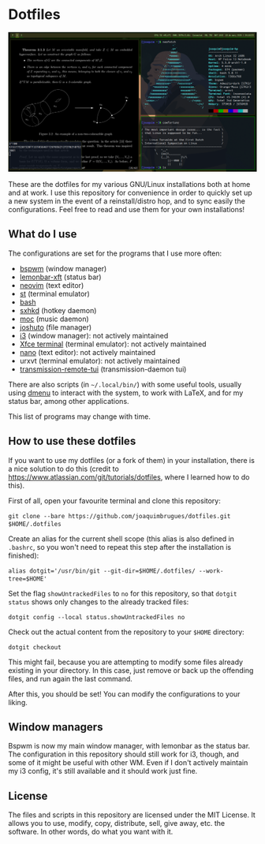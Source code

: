 # Dotfiles

![Screenshot of my desktop](https://github.com/joaquimbrugues/dotfiles/raw/master/screenshots/scrot-19-03-2020.png)

These are the dotfiles for my various GNU/Linux installations both at home and at work. I use this repository for convenience in order to quickly set up a new system in the event of a reinstall/distro hop, and to sync easily the configurations. Feel free to read and use them for your own installations!

## What do I use

The configurations are set for the programs that I use more often:

- [bspwm](https://github.com/baskerville/bspwm) (window manager)
- [lemonbar-xft](https://github.com/freundTech/bar) (status bar)
- [neovim](https://neovim.io) (text editor)
- [st](https://st.suckless.org) (terminal emulator)
- [bash](https://www.gnu.org/software/bash/)
- [sxhkd](https://github.com/baskerville/sxhkd) (hotkey daemon)
- [moc](https://moc.daper.net/) (music daemon)
- [joshuto](https://github.com/kamiyaa/joshuto) (file manager)
- [i3](https://i3wm.org/) (window manager): not actively maintained
- [Xfce terminal](https://docs.xfce.org/apps/terminal/start) (terminal emulator): not actively maintained
- [nano](https://www.nano-editor.org/) (text editor): not actively maintained
- urxvt (terminal emulator): not actively maintained
- [transmission-remote-tui](https://github.com/murtaza-u/transmission-remote-tui) (transmission-daemon tui) 

There are also scripts (in `~/.local/bin/`) with some useful tools, usually using [dmenu](https://tools.suckless.org/dmenu/) to interact with the system, to work with LaTeX, and for my status bar, among other applications.

This list of programs may change with time.

## How to use these dotfiles

If you want to use my dotfiles (or a fork of them) in your installation, there is a nice solution to do this (credit to https://www.atlassian.com/git/tutorials/dotfiles, where I learned how to do this).

First of all, open your favourite terminal and clone this repository:

```
git clone --bare https://github.com/joaquimbrugues/dotfiles.git $HOME/.dotfiles
```

Create an alias for the current shell scope (this alias is also defined in `.bashrc`, so you won't need to repeat this step after the installation is finished):

```
alias dotgit='/usr/bin/git --git-dir=$HOME/.dotfiles/ --work-tree=$HOME'
```
Set the flag `showUntrackedFiles` to `no` for this repository, so that `dotgit status` shows only changes to the already tracked files:

```
dotgit config --local status.showUntrackedFiles no
```

Check out the actual content from the repository to your `$HOME` directory:

```
dotgit checkout
```

This might fail, because you are attempting to modify some files already existing in your directory. In this case, just remove or back up the offending files, and run again the last command.

After this, you should be set! You can modify the configurations to your liking.

## Window managers

Bspwm is now my main window manager, with lemonbar as the status bar. The configuration in this repository should still work for i3, though, and some of it might be useful with other WM. Even if I don't actively maintain my i3 config, it's still available and it should work just fine.

## License

The files and scripts in this repository are licensed under the MIT License. It allows you to use, modify, copy, distribute, sell, give away, etc. the software. In other words, do what you want with it.
